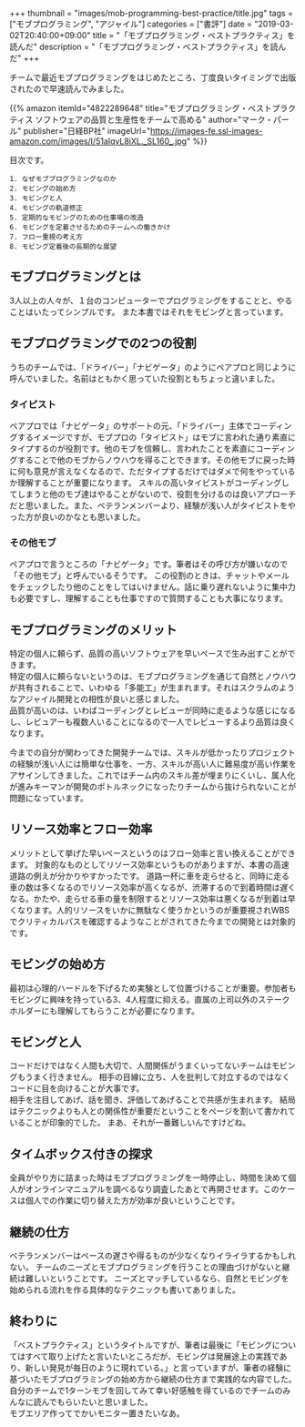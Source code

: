 +++
thumbnail = "images/mob-programming-best-practice/title.jpg"
tags = ["モブプログラミング", "アジャイル"]
categories = ["書評"]
date = "2019-03-02T20:40:00+09:00"
title = "「モブプログラミング・ベストプラクティス」を読んだ"
description = "「モブプログラミング・ベストプラクティス」を読んだ"
+++

チームで最近モブプログラミングをはじめたところ、丁度良いタイミングで出版されたので早速読んでみました。

{{% amazon
itemId="4822289648"
title="モブプログラミング・ベストプラクティス ソフトウェアの品質と生産性をチームで高める"
author="マーク・パール"
publisher="日経BP社"
imageUrl="https://images-fe.ssl-images-amazon.com/images/I/51aIqvL8iXL._SL160_.jpg"
%}}

目次です。

```
1. なぜモブプログラミングなのか
2. モビングの始め方
3. モビングと人
4. モビングの軌道修正
5. 定期的なモビングのための仕事場の改造
6. モビングを定着させるためのチームへの働きかけ
7. フロー重視の考え方
8. モビング定着後の長期的な展望
```

## モブプログラミングとは

3人以上の人々が、１台のコンピューターでプログラミングをすることと、やることはいたってシンプルです。
また本書ではそれをモビングと言っています。

## モブプログラミングでの2つの役割

うちのチームでは、「ドライバー」「ナビゲータ」のようにペアプロと同じように呼んでいました。名前はともかく思っていた役割ともちょっと違いました。

### タイピスト

ペアプロでは「ナビゲータ」のサポートの元、「ドライバー」主体でコーディングするイメージですが、モブプロの「タイピスト」はモブに言われた通り素直にタイプするのが役割です。他のモブを信頼し、言われたことを素直にコーディングすることで他のモブからノウハウを得ることできます。その他モブに戻った時に何も意見が言えなくなるので、ただタイプするだけではダメで何をやっているか理解することが重要になります。
スキルの高いタイピストがコーディングしてしまうと他のモブ達はやることがないので、役割を分けるのは良いアプローチだと思いました。また、ベテランメンバーより、経験が浅い人がタイピストをやった方が良いのかなとも思いました。

### その他モブ

ペアプロで言うところの「ナビゲータ」です。筆者はその呼び方が嫌いなので「その他モブ」と呼んでいるそうです。
この役割のときは、チャットやメールをチェックしたり他のことをしてはいけません。話に乗り遅れないように集中力も必要ですし、理解することも仕事ですので質問することも大事になります。

## モブプログラミングのメリット

特定の個人に頼らず、品質の高いソフトウェアを早いペースで生み出すことができます。  
特定の個人に頼らないというのは、モブプログラミングを通じて自然とノウハウが共有されることで、いわゆる「多能工」が生まれます。それはスクラムのようなアジャイル開発との相性が良いと感じました。  
品質が高いのは、いわばコーディングとレビューが同時に走るような感じになるし、レビュアーも複数人いることになるので一人でレビューするより品質は良くなります。  

今までの自分が関わってきた開発チームでは、スキルが低かったりプロジェクトの経験が浅い人には簡単な仕事を、一方、スキルが高い人に難易度が高い作業をアサインしてきました。これではチーム内のスキル差が埋まりにくいし、属人化が進みキーマンが開発のボトルネックになったりチームから抜けられないことが問題になっています。

## リソース効率とフロー効率

メリットとして挙げた早いペースというのはフロー効率と言い換えることができます。
対象的なものとしてリソース効率というものがありますが、本書の高速道路の例えが分かりやすかったです。
道路一杯に車を走らせると、同時に走る車の数は多くなるのでリソース効率が高くなるが、渋滞するので到着時間は遅くなる。かたや、走らせる車の量を制限するとリソース効率は悪くなるが到着は早くなります。人的リソースをいかに無駄なく使うかというのが重要視されWBSでクリティカルパスを確認するようなことがされてきた今までの開発とは対象的です。

## モビングの始め方

最初は心理的ハードルを下げるため実験として位置づけることが重要。参加者もモビングに興味を持っている3、4人程度に抑える。直属の上司以外のステークホルダーにも理解してもらうことが必要になります。

## モビングと人

コードだけではなく人間も大切で、人間関係がうまくいってないチームはモビングもうまく行きません。
相手の目線に立ち、人を批判して対立するのではなくコードに目を向けることが大事です。  
相手を注目してあげ、話を聞き、評価してあげることで共感が生まれます。
結局はテクニックよりも人との関係性が重要だということをページを割いて書かれていることが印象的でした。
まあ、それが一番難しいんですけどね。

## タイムボックス付きの探求

全員がやり方に詰まった時はモブプログラミングを一時停止し、時間を決めて個人がオンラインマニュアルを調べるなり調査したあとで再開させます。このケースは個人での作業に切り替えた方が効率が良いということです。

## 継続の仕方

ベテランメンバーはペースの遅さや得るものが少なくなりイライラするかもしれない。
チームのニーズとモブプログラミングを行うことの理由づけがないと継続は難しいということです。
ニーズとマッチしているなら、自然とモビングを始められる流れを作る具体的なテクニックも書いてありました。

## 終わりに

「ベストプラクティス」というタイトルですが、筆者は最後に「モビングについてはすべて取り上げたと言いたいところだが、モビングは発展途上の実践であり、新しい発見が毎日のように現れている。」と言っていますが、筆者の経験に基づいたモブプログラミングの始め方から継続の仕方まで実践的な内容でした。自分のチームで1ターンモブを回してみて幸い好感触を得ているのでチームのみんなに読んでもらいたいと思いました。  
モブエリア作ってでかいモニター置きたいなあ。
​